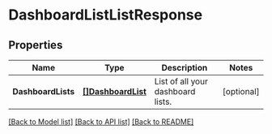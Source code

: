 # DashboardListListResponse

## Properties

Name | Type | Description | Notes
------------ | ------------- | ------------- | -------------
**DashboardLists** | [**[]DashboardList**](DashboardList.md) | List of all your dashboard lists. | [optional] 

[[Back to Model list]](../README.md#documentation-for-models) [[Back to API list]](../README.md#documentation-for-api-endpoints) [[Back to README]](../README.md)


